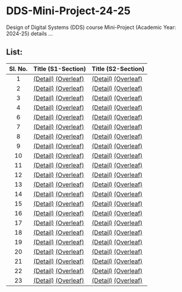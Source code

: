 # DDS-Mini-Project-24-25
Design of Digital Systems (DDS) course Mini-Project (Academic Year: 2024-25) details ...

## List:

| Sl. No. | Title (S1-Section) | Title (S2-Section) |
| :---: | --- | --- |
| 1 | [(Detail)]() [(Overleaf)]() | [(Detail)]() [(Overleaf)]() |
| 2 | [(Detail)]() [(Overleaf)]() | [(Detail)](https://github.com/Sravanthi355/S2_T2) [(Overleaf)]() |
| 3 | [(Detail)]() [(Overleaf)]() | [(Detail)](https://github.com/AJO248/DDS-Mini-Project-S2-T3) [(Overleaf)]() |
| 4 | [(Detail)]() [(Overleaf)]() | [(Detail)]() [(Overleaf)]() |
| 6 | [(Detail)](https://github.com/preranp/S1-T6) [(Overleaf)]() | [(Detail)]() [(Overleaf)]() |
| 7 | [(Detail)]() [(Overleaf)]() | [(Detail)](https://github.com/rakshit-grg/S2-T7-SeatSmart) [(Overleaf)]() |
| 8 | [(Detail)](https://github.com/vin06eet/S1-Team8) [(Overleaf)]() | [(Detail)](https://github.com/VarshiniAdurti28/DDS_Project_S2-T8) [(Overleaf)]() |
| 9 | [(Detail)]() [(Overleaf)]() | [(Detail)]() [(Overleaf)]() |
| 10 | [(Detail)]() [(Overleaf)]() | [(Detail)]() [(Overleaf)]() |
| 11 | [(Detail)](https://github.com/Vanshika-Mittal/S1-T11) [(Overleaf)]() | [(Detail)]() [(Overleaf)]() |
| 12 | [(Detail)]() [(Overleaf)]() | [(Detail)]() [(Overleaf)]() |
| 13 | [(Detail)]() [(Overleaf)]() | [(Detail)]() [(Overleaf)]() |
| 14 | [(Detail)]() [(Overleaf)]() | [(Detail)](https://github.com/Mithun-144/S2-T14) [(Overleaf)]() |
| 15 | [(Detail)]() [(Overleaf)]() | [(Detail)]() [(Overleaf)]() |
| 16 | [(Detail)]() [(Overleaf)]() | [(Detail)](https://github.com/poolsgithub/DDS-mini-project-S2-T-16) [(Overleaf)]() |
| 17 | [(Detail)]() [(Overleaf)]() | [(Detail)]() [(Overleaf)]() |
| 18 | [(Detail)]() [(Overleaf)]() | [(Detail)]() [(Overleaf)]() |
| 19 | [(Detail)]() [(Overleaf)]() | [(Detail)](https://github.com/Rudranx/S2-T19-CasinoSlotMachine) [(Overleaf)]() |
| 20 | [(Detail)]() [(Overleaf)]() | [(Detail)]() [(Overleaf)]() |
| 21 | [(Detail)]() [(Overleaf)]() | [(Detail)](https://github.com/Srishti-K15/S2-T21) [(Overleaf)]() |
| 22 | [(Detail)]() [(Overleaf)]() | [(Detail)]() [(Overleaf)]() |
| 23 | [(Detail)]() [(Overleaf)]() | [(Detail)]() [(Overleaf)](https://www.overleaf.com/project/66f8411d34b3c53668ae46a3) |
